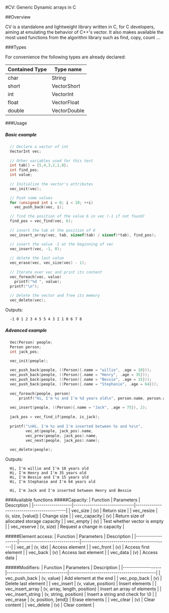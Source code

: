 #CV: Generic Dynamic arrays in C

##<a name="overview"></a>Overview

CV is a standalone and lightweight library written in C, for C developers, aiming at emulating the behavior of C++'s vector.
It also makes available the most used functions from the algorithm library such as find, copy, count ...

###Types

For convenience the following types are already declared:

| Contained Type  | Type name     |
|-----------------|---------------|
| char            | String        |
| short           | VectorShort   |
| int             | VectorInt     |
| float           | VectorFloat   |
| double          | VectorDouble  |

###Usage
##### Basic example
```c
  // Declare a vector of int
  VectorInt vec;
  
  // Other variables used for this test
  int tab[] = {5,4,3,2,1,0};
  int find_pos;
  int value;
  
  // Initialize the vector's attributes
  vec_init(vec);

  // Push some values
  for (unsigned int i = 0; i < 10; ++i)
    vec_push_back(vec, i);

  // find the position of the value 6 in vec (-1 if not found)
  find_pos = vec_find(vec, 6);
  
  // insert the tab at the position of 6
  vec_insert_array(vec, tab, sizeof(tab) / sizeof(*tab), find_pos);

  // insert the value -1 at the beginning of vec
  vec_insert(vec, -1, 0);
  
  // delete the last value
  vec_erase(vec, vec_size(vec) - 1);
  
  // Iterate over vec and print its content
  vec_foreach(vec, value)
    printf("%d ", value);
  printf("\n");
  
  // Delete the vector and free its memory
  vec_delete(vec);
```

Outputs:

```
  -1 0 1 2 3 4 5 5 4 3 2 1 0 6 7 8 
```

##### Advanced example

```c
  Vec(Person) people;
  Person person;
  int jack_pos;

  vec_init(people);
  
  vec_push_back(people, ((Person){.name = "willie", .age = 10}));
  vec_push_back(people, ((Person){.name = "Henry", .age = 35}));
  vec_push_back(people, ((Person){.name = "Bessie", .age = 15}));
  vec_push_back(people, ((Person){.name = "Stephanie", .age = 64}));
  
  vec_foreach(people, person)
      printf("Hi, I'm %s and I'm %d years old\n", person.name, person.age);
  
  vec_insert(people, ((Person){.name = "Jack", .age = 75}), 2);
  
  jack_pos = vec_find_if(people, is_jack);
  
  printf("\nHi, I'm %s and I'm inserted between %s and %s\n",
         vec_at(people, jack_pos).name,
         vec_prev(people, jack_pos).name,
         vec_next(people, jack_pos).name);
  
  vec_delete(people);
```

Outputs:

```
  Hi, I'm willie and I'm 10 years old
  Hi, I'm Henry and I'm 35 years old
  Hi, I'm Bessie and I'm 15 years old
  Hi, I'm Stephanie and I'm 64 years old
  
  Hi, I'm Jack and I'm inserted between Henry and Bessie
```


###Available functions
#####Capacity:
| Function          | Parameters                   | Descrption                                |
|-------------------|------------------------------|-------------------------------------------|
| vec_size          | (v)                          | Return size                               |
| vec_resize        | (v, size, [value])           | Change size                               |
| vec_capacity      | (v)                          | Return size of allocated storage capacity |
| vec_empty         | (v)                          | Test whether vector is empty              |
| vec_reserve       | (v, size)                    | Request a change in capacity              |

#####Element access:
| Function          | Parameters                   | Description                               |
|-------------------|------------------------------|-------------------------------------------|
| vec_at            | (v, idx)                     | Access element                            |
| vec_front         | (v)                          | Access first element                      |
| vec_back          | (v)                          | Access last element                       |
| vec_data          | (v)                          | Access data                               |

#####Modifiers:
| Function          | Parameters                   | Description                               |
|-------------------|------------------------------|-------------------------------------------|
| vec_push_back     | (v, value)                   | Add element at the end                    |
| vec_pop_back      | (v)                          | Delete last element                       |
| vec_insert        | (v, value, position)         | Insert elements                           |
| vec_insert_array  | (v, array, length, position) | Insert an array of elements               |
| vec_insert_string | (v, string, position)        | Insert a string and check for \0          |
| vec_erase         | (v, position, [end])         | Erase elements                            |
| vec_clear         | (v)                          | Clear content                             |
| vec_delete        | (v)                          | Clear content                             |

